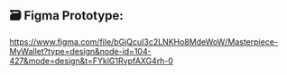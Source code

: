 ## :card_file_box:	Figma Prototype:
https://www.figma.com/file/bGjQcuI3c2LNKHo8MdeWoW/Masterpiece-MyWallet?type=design&node-id=104-427&mode=design&t=FYklG1RvpfAXG4rh-0
